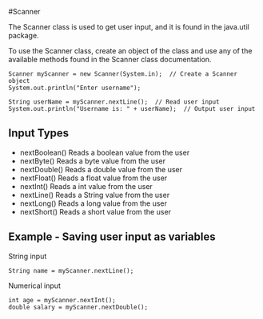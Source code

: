 #Scanner

The Scanner class is used to get user input, and it is found in the java.util package.

To use the Scanner class, create an object of the class and use any of the available methods found in the Scanner class documentation.

    Scanner myScanner = new Scanner(System.in);  // Create a Scanner object
    System.out.println("Enter username");

    String userName = myScanner.nextLine();  // Read user input
    System.out.println("Username is: " + userName);  // Output user input

## Input Types
- nextBoolean()	Reads a boolean value from the user
- nextByte()	Reads a byte value from the user
- nextDouble()	Reads a double value from the user
- nextFloat()	Reads a float value from the user
- nextInt()	Reads a int value from the user
- nextLine()	Reads a String value from the user
- nextLong()	Reads a long value from the user
- nextShort()	Reads a short value from the user

## Example - Saving user input as variables

String input

    String name = myScanner.nextLine();

Numerical input

    int age = myScanner.nextInt();
    double salary = myScanner.nextDouble();